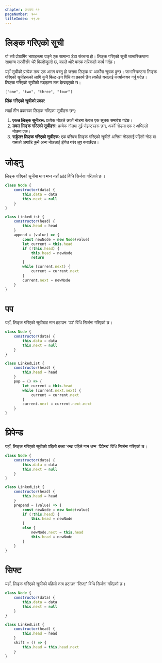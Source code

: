 ```yaml
---
chapter: अध्याय १९
pageNumber: १००
titleIndex: १९.७
---
```

# लिङ्क गरिएको सूची

यो सबै प्रोग्रामिंग भाषाहरूमा पाइने एक सामान्य डेटा संरचना हो। लिङ्क गरिएको सूची जाभास्क्रिप्टमा सामान्य सरणीसँग धेरै मिल्दोजुल्दो छ, यसले थोरै फरक तरिकाले कार्य गर्दछ।

यहाँ सूचीको प्रत्येक तत्व एक अलग वस्तु हो जसमा लिङ्क वा अर्कोमा सूचक हुन्छ। जाभास्क्रिप्टमा लिङ्क गरिएको सूचीहरूको लागि कुनै बिल्ट-इन विधि वा प्रकार्य छैन त्यसैले यसलाई कार्यान्वयन गर्नु पर्दछ। लिङ्क गरिएको सूचीको उदाहरण तल देखाइएको छ।

```
["one", "two", "three", "four"]
```

**लिंक गरिएको सूचीको प्रकार**

त्यहाँ तीन प्रकारका लिङ्क गरिएका सूचीहरू छन्:

1. **एकल लिङ्क सूचीहरू:** प्रत्येक नोडले अर्को नोडमा केवल एक सूचक समावेश गर्दछ।
2. **डबल लिङ्क गरिएको सूचीहरू:** प्रत्येक नोडमा दुई पोइन्टरहरू छन्, अर्को नोडमा एक र अघिल्लो नोडमा एक।
3. **सर्कुलर लिङ्क गरिएको सूचीहरू:** एक परिपत्र लिङ्क गरिएको सूचीले अन्तिम नोडलाई पहिलो नोड वा यसको अगाडि कुनै अन्य नोडलाई इंगित गरेर लूप बनाउँदछ।

# जोड्नु

लिङ्क गरिएको सूचीमा मान थप्न यहाँ `add` विधि सिर्जना गरिएको छ ।

```javascript
class Node {
    constructor(data) {
        this.data = data
        this.next = null 
    }
}

class LinkedList {
    constructor(head) {
        this.head = head 
    }
    append = (value) => {
        const newNode = new Node(value) 
        let current = this.head 
        if (!this.head) {
            this.head = newNode 
            return 
        }
        while (current.next) {
            current = current.next
        }
        current.next = newNode
    }
}
```

# पप

यहाँ, लिङ्क गरिएको सूचीबाट मान हटाउन 'पप' विधि सिर्जना गरिएको छ।

```javascript
class Node {
    constructor(data) {
        this.data = data
        this.next = null 
    }
}

class LinkedList {
    constructor(head) {
        this.head = head 
    }
    pop = () => {
        let current = this.head 
        while (current.next.next) {
            current = current.next 
        }
        current.next = current.next.next 
    }
}
```

# प्रिपेन्ड

यहाँ, लिङ्क गरिएको सूचीको पहिलो बच्चा भन्दा पहिले मान थप्न 'प्रिपेन्ड' विधि सिर्जना गरिएको छ।

```javascript
class Node {
    constructor(data) {
        this.data = data
        this.next = null 
    }
}

class LinkedList {
    constructor(head) {
        this.head = head 
    }
    prepend = (value) => {
        const newNode = new Node(value)
        if (!this.head) {
            this.head = newNode 
        }
        else {
            newNode.next = this.head 
            this.head = newNode 
        }
    }
}
```

# सिफ्ट

यहाँ, लिङ्क गरिएको सूचीको पहिलो तत्व हटाउन 'सिफ्ट' विधि सिर्जना गरिएको छ।

```javascript
class Node {
    constructor(data) {
        this.data = data
        this.next = null 
    }
}

class LinkedList {
    constructor(head) {
        this.head = head 
    }
    shift = () => {
        this.head = this.head.next 
    }
}
```
